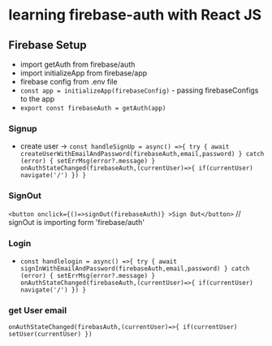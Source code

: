 # learning firebase-auth with React JS

## Firebase Setup

- import getAuth from firebase/auth
- import initializeApp from firebase/app
- firebase config from .env file
- `const app = initializeApp(firebaseConfig)` - passing firebaseConfigs to the app
- `export const firebaseAuth = getAuth(app)`

### Signup

- create user -> `const handleSignUp = async() =>{
  try {
    await createUserWithEmailAndPassword(firebaseAuth,email,password)
  } catch (error) {
    setErrMsg(error?.message)
  }
  onAuthStateChanged(firebaseAuth,(currentUser)=>{
    if(currentUser) navigate('/')
  })
}`

### SignOut

`<button onclick={()=>signOut(firebaseAuth)} >Sign Out</button>` // signOut is importing form 'firebase/auth'

### Login

- `const handlelogin = async() =>{
  try {
    await signInWithEmailAndPassword(firebaseAuth,email,password)
  } catch (error) {
   setErrMsg(error?.message)
  }
  onAuthStateChanged(firebaseAuth,(currentUser)=>{
    if(currentUser) navigate('/')
  })
}`

### get User email

`onAuthStateChanged(firebasAuth,(currentUser)=>{
    if(currentUser) setUser(currentUser)
})`
